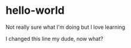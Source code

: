 # hello-world
Not really sure what I'm doing but I love learning

I changed this line my dude, now what?
